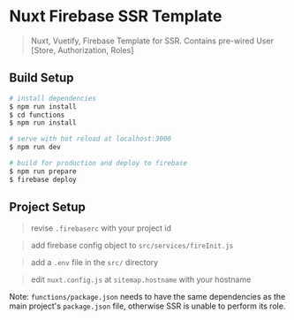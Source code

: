 # Nuxt Firebase SSR Template

> Nuxt, Vuetify, Firebase Template for SSR. Contains pre-wired User [Store, Authorization, Roles]

## Build Setup

```bash
# install dependencies
$ npm run install
$ cd functions
$ npm run install

# serve with hot reload at localhost:3000
$ npm run dev

# build for production and deploy to firebase
$ npm run prepare
$ firebase deploy
```

## Project Setup

> revise `.firebaserc` with your project id

> add firebase config object to `src/services/fireInit.js`

> add a `.env` file in the `src/` directory

> edit `nuxt.config.js` at `sitemap.hostname` with your hostname

Note: `functions/package.json` needs to have the same dependencies as the main project's `package.json` file, otherwise SSR is unable to perform its role.
